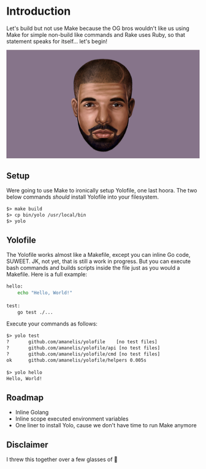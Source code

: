 # Introduction

Let's build but not use Make because the OG bros wouldn't like us using Make for simple non-build like commands and Rake uses Ruby, so that statement speaks for itself... let's begin!

![cardinal](yolo.jpg)

## Setup
Were going to use Make to ironically setup Yolofile, one last hoora. The two below commands *should* install Yolofile into your filesystem.

	$> make build
	$> cp bin/yolo /usr/local/bin
	$> yolo
	
## Yolofile
The Yolofile works almost like a Makefile, except you can inline Go code, SUWEET. JK, not yet, that is still a work in progress. But you can execute bash commands and builds scripts inside the file just as you would a Makefile. Here is a full example:

```bash
hello:
	echo "Hello, World!"

test:
	go test ./...
```

Execute your commands as follows:

	$> yolo test
	?   	github.com/amanelis/yolofile	[no test files]
	?   	github.com/amanelis/yolofile/api [no test files]
	?   	github.com/amanelis/yolofile/cmd [no test files]
	ok  	github.com/amanelis/yolofile/helpers 0.005s
	
	$> yolo hello
	Hello, World!

## Roadmap
- Inline Golang
- Inline scope executed environment variables
- One liner to install Yolo, cause we don't have time to run Make anymore


## Disclaimer
I threw this together over a few glasses of 🍷